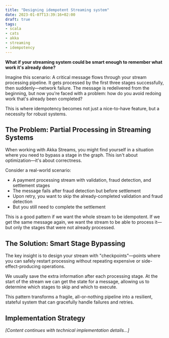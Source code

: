 ```yaml
---
title: "Designing idempotent Streaming system"
date: 2023-01-07T13:39:16+02:00
draft: true
tags:
- scala
- cats
- akka
- streaming
- idempotency
---
```


**What if your streaming system could be smart enough to remember what work it's already done?**

Imagine this scenario: A critical message flows through your stream processing pipeline. It gets processed by the first three stages successfully, then suddenly—network failure. The message is redelivered from the beginning, but now you're faced with a problem: how do you avoid redoing work that's already been completed?

This is where idempotency becomes not just a nice-to-have feature, but a necessity for robust systems.

## The Problem: Partial Processing in Streaming Systems

When working with Akka Streams, you might find yourself in a situation where you need to bypass a stage in the graph. This isn't about optimization—it's about correctness.

Consider a real-world scenario:
- A payment processing stream with validation, fraud detection, and settlement stages
- The message fails after fraud detection but before settlement
- Upon retry, you want to skip the already-completed validation and fraud detection
- But you still need to complete the settlement

This is a good pattern if we want the whole stream to be idempotent. If we get the same message again, we want the stream to be able to process it—but only the stages that were not already processed.

## The Solution: Smart Stage Bypassing

The key insight is to design your stream with "checkpoints"—points where you can safely restart processing without repeating expensive or side-effect-producing operations.

We usually save the extra information after each processing stage. At the start of the stream we can get the state for a message, allowing us to determine which stages to skip and which to execute.

This pattern transforms a fragile, all-or-nothing pipeline into a resilient, stateful system that can gracefully handle failures and retries.

## Implementation Strategy

*[Content continues with technical implementation details...]*


